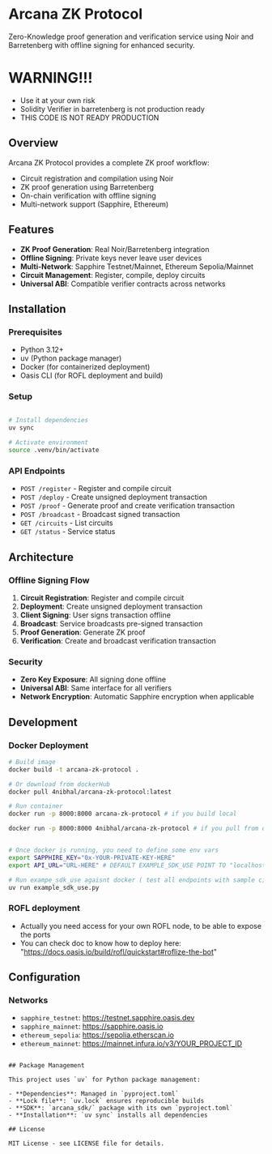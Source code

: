 # Arcana ZK Protocol

Zero-Knowledge proof generation and verification service using Noir and Barretenberg with offline signing for enhanced security.


# WARNING!!!
- Use it at your own risk
- Solidity Verifier in barretenberg is not production ready
- THIS CODE IS NOT READY PRODUCTION

## Overview

Arcana ZK Protocol provides a complete ZK proof workflow:
- Circuit registration and compilation using Noir
- ZK proof generation using Barretenberg
- On-chain verification with offline signing
- Multi-network support (Sapphire, Ethereum)

## Features

- **ZK Proof Generation**: Real Noir/Barretenberg integration
- **Offline Signing**: Private keys never leave user devices
- **Multi-Network**: Sapphire Testnet/Mainnet, Ethereum Sepolia/Mainnet
- **Circuit Management**: Register, compile, deploy circuits
- **Universal ABI**: Compatible verifier contracts across networks

## Installation

### Prerequisites

- Python 3.12+
- uv (Python package manager)
- Docker (for containerized deployment)
- Oasis CLI (for ROFL deployment and build)

### Setup

```bash

# Install dependencies
uv sync

# Activate environment
source .venv/bin/activate
```

### API Endpoints

- `POST /register` - Register and compile circuit
- `POST /deploy` - Create unsigned deployment transaction
- `POST /proof` - Generate proof and create verification transaction
- `POST /broadcast` - Broadcast signed transaction
- `GET /circuits` - List circuits
- `GET /status` - Service status

## Architecture

### Offline Signing Flow

1. **Circuit Registration**: Register and compile circuit
2. **Deployment**: Create unsigned deployment transaction
3. **Client Signing**: User signs transaction offline
4. **Broadcast**: Service broadcasts pre-signed transaction
5. **Proof Generation**: Generate ZK proof
6. **Verification**: Create and broadcast verification transaction

### Security

- **Zero Key Exposure**: All signing done offline
- **Universal ABI**: Same interface for all verifiers
- **Network Encryption**: Automatic Sapphire encryption when applicable

## Development

### Docker Deployment

```bash
# Build image
docker build -t arcana-zk-protocol .

# Or download from dockerHub
docker pull 4nibhal/arcana-zk-protocol:latest

# Run container
docker run -p 8000:8000 arcana-zk-protocol # if you build local

docker run -p 8000:8000 4nibhal/arcana-zk-protocol # if you pull from docker hub


# Once docker is running, you need to define some env vars
export SAPPHIRE_KEY="0x-YOUR-PRIVATE-KEY-HERE"
export API_URL="URL-HERE" # DEFAULT EXAMPLE_SDK_USE POINT TO "localhost:8000" check [example_sdk_use.py]

# Run exampe_sdk_use agaisnt docker ( test all endpoints with sample circuit )
uv run example_sdk_use.py
```


### ROFL deployment

- Actually you need access for your own ROFL node, to be able to expose the ports
- You can check doc to know how to deploy here: "https://docs.oasis.io/build/rofl/quickstart#roflize-the-bot"

## Configuration

### Networks

- `sapphire_testnet`: https://testnet.sapphire.oasis.dev
- `sapphire_mainnet`: https://sapphire.oasis.io
- `ethereum_sepolia`: https://sepolia.etherscan.io
- `ethereum_mainnet`: https://mainnet.infura.io/v3/YOUR_PROJECT_ID
```

## Package Management

This project uses `uv` for Python package management:

- **Dependencies**: Managed in `pyproject.toml`
- **Lock file**: `uv.lock` ensures reproducible builds
- **SDK**: `arcana_sdk/` package with its own `pyproject.toml`
- **Installation**: `uv sync` installs all dependencies

## License

MIT License - see LICENSE file for details. 